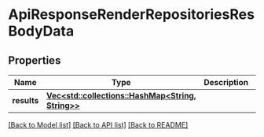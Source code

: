 # ApiResponseRenderRepositoriesResBodyData

## Properties

Name | Type | Description | Notes
------------ | ------------- | ------------- | -------------
**results** | [**Vec<std::collections::HashMap<String, String>>**](std::collections::HashMap.md) |  | 

[[Back to Model list]](../README.md#documentation-for-models) [[Back to API list]](../README.md#documentation-for-api-endpoints) [[Back to README]](../README.md)


